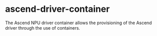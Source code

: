 # ascend-driver-container
The Ascend NPU driver container allows the provisioning of the Ascend driver through the use of containers.
